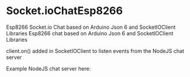 # Socket.ioChatEsp8266

Esp8266 Socket.io Chat based on Arduino Json 6 and SocketIOClient Libraries
Esp8266 chat based on Arduino Json 6 and SocketIOClient Libraries

client.on() added in SocketIOClient to listen events from the NodeJS chat server

Example NodeJS chat server here:
